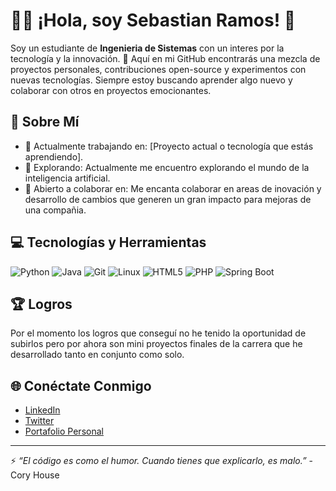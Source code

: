 # 👨‍💻 ¡Hola, soy Sebastian Ramos! 👋

Soy un estudiante de **Ingenieria de Sistemas** con un interes por la tecnología y la innovación. 🚀 Aquí en mi GitHub encontrarás una mezcla de proyectos personales, contribuciones open-source y experimentos con nuevas tecnologías. Siempre estoy buscando aprender algo nuevo y colaborar con otros en proyectos emocionantes.

## 🚀 Sobre Mí

- 🔭 Actualmente trabajando en: [Proyecto actual o tecnología que estás aprendiendo].
- 🌱 Explorando: Actualmente me encuentro explorando el mundo de la inteligencia artificial.
- 🤝 Abierto a colaborar en: Me encanta colaborar en areas de inovación y desarrollo de cambios que generen un gran impacto para mejoras de una compañia.

## 💻 Tecnologías y Herramientas

![Python](https://img.shields.io/badge/-Python-3776AB?style=flat&logo=python&logoColor=white)
![Java](https://img.shields.io/badge/-Java-007396?style=flat&logo=java&logoColor=white)
![Git](https://img.shields.io/badge/-Git-F05032?style=flat&logo=git&logoColor=white)
![Linux](https://img.shields.io/badge/-Linux-FCC624?style=flat&logo=linux&logoColor=black)
![HTML5](https://img.shields.io/badge/-HTML5-E34F26?style=flat&logo=html5&logoColor=white)
![PHP](https://img.shields.io/badge/-PHP-777BB4?style=flat&logo=php&logoColor=white)
![Spring Boot](https://img.shields.io/badge/-Spring%20Boot-6DB33F?style=flat&logo=spring-boot&logoColor=white)

## 🏆 Logros

Por el momento los logros que conseguí no he tenido la oportunidad de subirlos pero por ahora son mini proyectos finales de la carrera que he desarrollado tanto en conjunto como solo.

## 🌐 Conéctate Conmigo

- [LinkedIn](https://www.linkedin.com/in/tuusuario)
- [Twitter](https://twitter.com/tuusuario)
- [Portafolio Personal](https://tuportafolio.com)

---

⚡️ *“El código es como el humor. Cuando tienes que explicarlo, es malo.”* - Cory House
